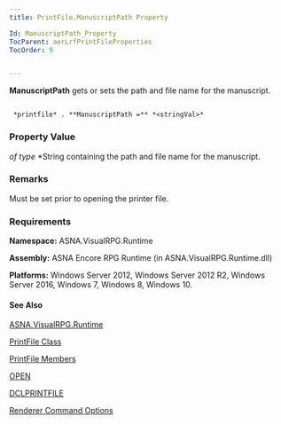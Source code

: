 ```yaml
---
title: PrintFile.ManuscriptPath Property

Id: ManuscriptPath_Property
TocParent: aerLrfPrintFileProperties
TocOrder: 9


---
```


**ManuscriptPath** gets or sets the path and file name for the manuscript. 

```

 *printfile* . **ManuscriptPath =** *<stringVal>* 
```

### Property Value
*<stringVal> of type* *String containing the path and file name for the manuscript. 

### Remarks
Must be set prior to opening the printer file. 

### Requirements
**Namespace:** ASNA.VisualRPG.Runtime 

**Assembly:** ASNA Encore RPG Runtime (in ASNA.VisualRPG.Runtime.dll) 

**Platforms:** Windows Server 2012, Windows Server 2012 R2, Windows Server 2016, Windows 7, Windows 8, Windows 10. 

#### See Also
[ASNA.VisualRPG.Runtime](ecrLrfRuntimeNamespace.html)

[PrintFile Class](ecrLrfPrintFileClass.html)

[PrintFile Members](ecrLrfPrintFileMembers.html)

[OPEN](OPEN.html)

[DCLPRINTFILE](DCLPRINTFILE.html)

[Renderer Command Options](ecrLrfRendererCommandOptions.html) 
